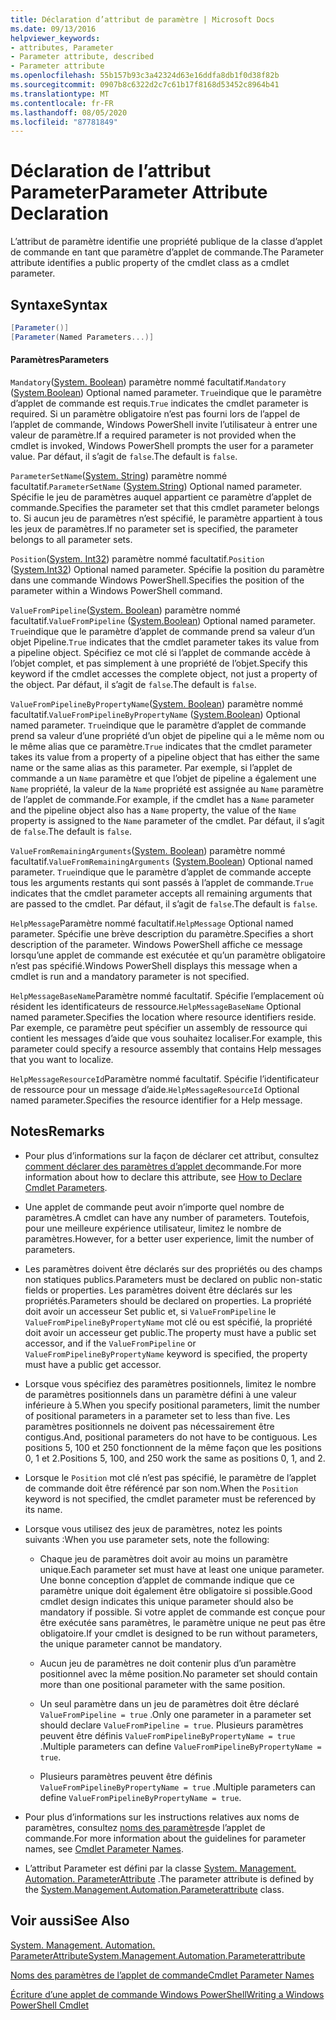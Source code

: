 ```yaml
---
title: Déclaration d’attribut de paramètre | Microsoft Docs
ms.date: 09/13/2016
helpviewer_keywords:
- attributes, Parameter
- Parameter attribute, described
- Parameter attribute
ms.openlocfilehash: 55b157b93c3a42324d63e16ddfa8db1f0d38f82b
ms.sourcegitcommit: 0907b8c6322d2c7c61b17f8168d53452c8964b41
ms.translationtype: MT
ms.contentlocale: fr-FR
ms.lasthandoff: 08/05/2020
ms.locfileid: "87781849"
---
```

# <a name="parameter-attribute-declaration"></a><span data-ttu-id="611f2-102">Déclaration de l’attribut Parameter</span><span class="sxs-lookup"><span data-stu-id="611f2-102">Parameter Attribute Declaration</span></span>

<span data-ttu-id="611f2-103">L’attribut de paramètre identifie une propriété publique de la classe d’applet de commande en tant que paramètre d’applet de commande.</span><span class="sxs-lookup"><span data-stu-id="611f2-103">The Parameter attribute identifies a public property of the cmdlet class as a cmdlet parameter.</span></span>

## <a name="syntax"></a><span data-ttu-id="611f2-104">Syntaxe</span><span class="sxs-lookup"><span data-stu-id="611f2-104">Syntax</span></span>

```csharp
[Parameter()]
[Parameter(Named Parameters...)]
```

#### <a name="parameters"></a><span data-ttu-id="611f2-105">Paramètres</span><span class="sxs-lookup"><span data-stu-id="611f2-105">Parameters</span></span>

<span data-ttu-id="611f2-106">`Mandatory`([System. Boolean](/dotnet/api/System.Boolean)) paramètre nommé facultatif.</span><span class="sxs-lookup"><span data-stu-id="611f2-106">`Mandatory` ([System.Boolean](/dotnet/api/System.Boolean)) Optional named parameter.</span></span> <span data-ttu-id="611f2-107">`True`indique que le paramètre d’applet de commande est requis.</span><span class="sxs-lookup"><span data-stu-id="611f2-107">`True` indicates the cmdlet parameter is required.</span></span> <span data-ttu-id="611f2-108">Si un paramètre obligatoire n’est pas fourni lors de l’appel de l’applet de commande, Windows PowerShell invite l’utilisateur à entrer une valeur de paramètre.</span><span class="sxs-lookup"><span data-stu-id="611f2-108">If a required parameter is not provided when the cmdlet is invoked, Windows PowerShell prompts the user for a parameter value.</span></span> <span data-ttu-id="611f2-109">Par défaut, il s’agit de `false`.</span><span class="sxs-lookup"><span data-stu-id="611f2-109">The default is `false`.</span></span>

<span data-ttu-id="611f2-110">`ParameterSetName`([System. String](/dotnet/api/System.String)) paramètre nommé facultatif.</span><span class="sxs-lookup"><span data-stu-id="611f2-110">`ParameterSetName` ([System.String](/dotnet/api/System.String)) Optional named parameter.</span></span> <span data-ttu-id="611f2-111">Spécifie le jeu de paramètres auquel appartient ce paramètre d’applet de commande.</span><span class="sxs-lookup"><span data-stu-id="611f2-111">Specifies the parameter set that this cmdlet parameter belongs to.</span></span> <span data-ttu-id="611f2-112">Si aucun jeu de paramètres n’est spécifié, le paramètre appartient à tous les jeux de paramètres.</span><span class="sxs-lookup"><span data-stu-id="611f2-112">If no parameter set is specified, the parameter belongs to all parameter sets.</span></span>

<span data-ttu-id="611f2-113">`Position`([System. Int32](/dotnet/api/System.Int32)) paramètre nommé facultatif.</span><span class="sxs-lookup"><span data-stu-id="611f2-113">`Position` ([System.Int32](/dotnet/api/System.Int32)) Optional named parameter.</span></span> <span data-ttu-id="611f2-114">Spécifie la position du paramètre dans une commande Windows PowerShell.</span><span class="sxs-lookup"><span data-stu-id="611f2-114">Specifies the position of the parameter within a Windows PowerShell command.</span></span>

<span data-ttu-id="611f2-115">`ValueFromPipeline`([System. Boolean](/dotnet/api/System.Boolean)) paramètre nommé facultatif.</span><span class="sxs-lookup"><span data-stu-id="611f2-115">`ValueFromPipeline` ([System.Boolean](/dotnet/api/System.Boolean)) Optional named parameter.</span></span> <span data-ttu-id="611f2-116">`True`indique que le paramètre d’applet de commande prend sa valeur d’un objet Pipeline.</span><span class="sxs-lookup"><span data-stu-id="611f2-116">`True` indicates that the cmdlet parameter takes its value from a pipeline object.</span></span> <span data-ttu-id="611f2-117">Spécifiez ce mot clé si l’applet de commande accède à l’objet complet, et pas simplement à une propriété de l’objet.</span><span class="sxs-lookup"><span data-stu-id="611f2-117">Specify this keyword if the cmdlet accesses the complete object, not just a property of the object.</span></span> <span data-ttu-id="611f2-118">Par défaut, il s’agit de `false`.</span><span class="sxs-lookup"><span data-stu-id="611f2-118">The default is `false`.</span></span>

<span data-ttu-id="611f2-119">`ValueFromPipelineByPropertyName`([System. Boolean](/dotnet/api/System.Boolean)) paramètre nommé facultatif.</span><span class="sxs-lookup"><span data-stu-id="611f2-119">`ValueFromPipelineByPropertyName` ([System.Boolean](/dotnet/api/System.Boolean)) Optional named parameter.</span></span> <span data-ttu-id="611f2-120">`True`indique que le paramètre d’applet de commande prend sa valeur d’une propriété d’un objet de pipeline qui a le même nom ou le même alias que ce paramètre.</span><span class="sxs-lookup"><span data-stu-id="611f2-120">`True` indicates that the cmdlet parameter takes its value from a property of a pipeline object that has either the same name or the same alias as this parameter.</span></span> <span data-ttu-id="611f2-121">Par exemple, si l’applet de commande a un `Name` paramètre et que l’objet de pipeline a également une `Name` propriété, la valeur de la `Name` propriété est assignée au `Name` paramètre de l’applet de commande.</span><span class="sxs-lookup"><span data-stu-id="611f2-121">For example, if the cmdlet has a `Name` parameter and the pipeline object also has a `Name` property, the value of the `Name` property is assigned to the `Name` parameter of the cmdlet.</span></span> <span data-ttu-id="611f2-122">Par défaut, il s’agit de `false`.</span><span class="sxs-lookup"><span data-stu-id="611f2-122">The default is `false`.</span></span>

<span data-ttu-id="611f2-123">`ValueFromRemainingArguments`([System. Boolean](/dotnet/api/System.Boolean)) paramètre nommé facultatif.</span><span class="sxs-lookup"><span data-stu-id="611f2-123">`ValueFromRemainingArguments` ([System.Boolean](/dotnet/api/System.Boolean)) Optional named parameter.</span></span> <span data-ttu-id="611f2-124">`True`indique que le paramètre d’applet de commande accepte tous les arguments restants qui sont passés à l’applet de commande.</span><span class="sxs-lookup"><span data-stu-id="611f2-124">`True` indicates that the cmdlet parameter accepts all remaining arguments that are passed to the cmdlet.</span></span> <span data-ttu-id="611f2-125">Par défaut, il s’agit de `false`.</span><span class="sxs-lookup"><span data-stu-id="611f2-125">The default is `false`.</span></span>

<span data-ttu-id="611f2-126">`HelpMessage`Paramètre nommé facultatif.</span><span class="sxs-lookup"><span data-stu-id="611f2-126">`HelpMessage` Optional named parameter.</span></span> <span data-ttu-id="611f2-127">Spécifie une brève description du paramètre.</span><span class="sxs-lookup"><span data-stu-id="611f2-127">Specifies a short description of the parameter.</span></span> <span data-ttu-id="611f2-128">Windows PowerShell affiche ce message lorsqu’une applet de commande est exécutée et qu’un paramètre obligatoire n’est pas spécifié.</span><span class="sxs-lookup"><span data-stu-id="611f2-128">Windows PowerShell displays this message when a cmdlet is run and a mandatory parameter is not specified.</span></span>

<span data-ttu-id="611f2-129">`HelpMessageBaseName`Paramètre nommé facultatif. Spécifie l’emplacement où résident les identificateurs de ressource.</span><span class="sxs-lookup"><span data-stu-id="611f2-129">`HelpMessageBaseName` Optional named parameter.Specifies the location where resource identifiers reside.</span></span> <span data-ttu-id="611f2-130">Par exemple, ce paramètre peut spécifier un assembly de ressource qui contient les messages d’aide que vous souhaitez localiser.</span><span class="sxs-lookup"><span data-stu-id="611f2-130">For example, this parameter could specify a resource assembly that contains Help messages that you want to localize.</span></span>

<span data-ttu-id="611f2-131">`HelpMessageResourceId`Paramètre nommé facultatif. Spécifie l’identificateur de ressource pour un message d’aide.</span><span class="sxs-lookup"><span data-stu-id="611f2-131">`HelpMessageResourceId` Optional named parameter.Specifies the resource identifier for a Help message.</span></span>

## <a name="remarks"></a><span data-ttu-id="611f2-132">Notes</span><span class="sxs-lookup"><span data-stu-id="611f2-132">Remarks</span></span>

- <span data-ttu-id="611f2-133">Pour plus d’informations sur la façon de déclarer cet attribut, consultez [comment déclarer des paramètres d’applet de](./how-to-declare-cmdlet-parameters.md)commande.</span><span class="sxs-lookup"><span data-stu-id="611f2-133">For more information about how to declare this attribute, see [How to Declare Cmdlet Parameters](./how-to-declare-cmdlet-parameters.md).</span></span>

- <span data-ttu-id="611f2-134">Une applet de commande peut avoir n’importe quel nombre de paramètres.</span><span class="sxs-lookup"><span data-stu-id="611f2-134">A cmdlet can have any number of parameters.</span></span> <span data-ttu-id="611f2-135">Toutefois, pour une meilleure expérience utilisateur, limitez le nombre de paramètres.</span><span class="sxs-lookup"><span data-stu-id="611f2-135">However, for a better user experience, limit the number of parameters.</span></span>

- <span data-ttu-id="611f2-136">Les paramètres doivent être déclarés sur des propriétés ou des champs non statiques publics.</span><span class="sxs-lookup"><span data-stu-id="611f2-136">Parameters must be declared on public non-static fields or properties.</span></span> <span data-ttu-id="611f2-137">Les paramètres doivent être déclarés sur les propriétés.</span><span class="sxs-lookup"><span data-stu-id="611f2-137">Parameters should be declared on properties.</span></span> <span data-ttu-id="611f2-138">La propriété doit avoir un accesseur Set public et, si `ValueFromPipeline` le `ValueFromPipelineByPropertyName` mot clé ou est spécifié, la propriété doit avoir un accesseur get public.</span><span class="sxs-lookup"><span data-stu-id="611f2-138">The property must have a public set accessor, and if the `ValueFromPipeline` or `ValueFromPipelineByPropertyName` keyword is specified, the property must have a public get accessor.</span></span>

- <span data-ttu-id="611f2-139">Lorsque vous spécifiez des paramètres positionnels, limitez le nombre de paramètres positionnels dans un paramètre défini à une valeur inférieure à 5.</span><span class="sxs-lookup"><span data-stu-id="611f2-139">When you specify positional parameters,  limit the number of positional parameters in a parameter set to less than five.</span></span> <span data-ttu-id="611f2-140">Les paramètres positionnels ne doivent pas nécessairement être contigus.</span><span class="sxs-lookup"><span data-stu-id="611f2-140">And, positional parameters do not have to be contiguous.</span></span> <span data-ttu-id="611f2-141">Les positions 5, 100 et 250 fonctionnent de la même façon que les positions 0, 1 et 2.</span><span class="sxs-lookup"><span data-stu-id="611f2-141">Positions 5, 100, and 250 work the same as positions 0, 1, and 2.</span></span>

- <span data-ttu-id="611f2-142">Lorsque le `Position` mot clé n’est pas spécifié, le paramètre de l’applet de commande doit être référencé par son nom.</span><span class="sxs-lookup"><span data-stu-id="611f2-142">When the `Position` keyword is not specified, the cmdlet parameter must be referenced by its name.</span></span>

- <span data-ttu-id="611f2-143">Lorsque vous utilisez des jeux de paramètres, notez les points suivants :</span><span class="sxs-lookup"><span data-stu-id="611f2-143">When you use parameter sets, note the following:</span></span>

  - <span data-ttu-id="611f2-144">Chaque jeu de paramètres doit avoir au moins un paramètre unique.</span><span class="sxs-lookup"><span data-stu-id="611f2-144">Each parameter set must have at least one unique parameter.</span></span> <span data-ttu-id="611f2-145">Une bonne conception d’applet de commande indique que ce paramètre unique doit également être obligatoire si possible.</span><span class="sxs-lookup"><span data-stu-id="611f2-145">Good cmdlet design indicates this unique parameter should also be mandatory if possible.</span></span> <span data-ttu-id="611f2-146">Si votre applet de commande est conçue pour être exécutée sans paramètres, le paramètre unique ne peut pas être obligatoire.</span><span class="sxs-lookup"><span data-stu-id="611f2-146">If your cmdlet is designed to be run without parameters, the unique parameter cannot be mandatory.</span></span>

  - <span data-ttu-id="611f2-147">Aucun jeu de paramètres ne doit contenir plus d’un paramètre positionnel avec la même position.</span><span class="sxs-lookup"><span data-stu-id="611f2-147">No parameter set should contain more than one positional parameter with the same position.</span></span>

  - <span data-ttu-id="611f2-148">Un seul paramètre dans un jeu de paramètres doit être déclaré `ValueFromPipeline = true` .</span><span class="sxs-lookup"><span data-stu-id="611f2-148">Only one parameter in a parameter set should declare `ValueFromPipeline = true`.</span></span> <span data-ttu-id="611f2-149">Plusieurs paramètres peuvent être définis `ValueFromPipelineByPropertyName = true` .</span><span class="sxs-lookup"><span data-stu-id="611f2-149">Multiple parameters can define `ValueFromPipelineByPropertyName = true`.</span></span>

  - <span data-ttu-id="611f2-150">Plusieurs paramètres peuvent être définis `ValueFromPipelineByPropertyName = true` .</span><span class="sxs-lookup"><span data-stu-id="611f2-150">Multiple parameters can define `ValueFromPipelineByPropertyName = true`.</span></span>

- <span data-ttu-id="611f2-151">Pour plus d’informations sur les instructions relatives aux noms de paramètres, consultez [noms des paramètres](standard-cmdlet-parameter-names-and-types.md)de l’applet de commande.</span><span class="sxs-lookup"><span data-stu-id="611f2-151">For more information about the guidelines for parameter names, see [Cmdlet Parameter Names](standard-cmdlet-parameter-names-and-types.md).</span></span>

- <span data-ttu-id="611f2-152">L’attribut Parameter est défini par la classe [System. Management. Automation. ParameterAttribute](/dotnet/api/System.Management.Automation.ParameterAttribute) .</span><span class="sxs-lookup"><span data-stu-id="611f2-152">The parameter attribute is defined by the [System.Management.Automation.Parameterattribute](/dotnet/api/System.Management.Automation.ParameterAttribute) class.</span></span>

## <a name="see-also"></a><span data-ttu-id="611f2-153">Voir aussi</span><span class="sxs-lookup"><span data-stu-id="611f2-153">See Also</span></span>

[<span data-ttu-id="611f2-154">System. Management. Automation. ParameterAttribute</span><span class="sxs-lookup"><span data-stu-id="611f2-154">System.Management.Automation.Parameterattribute</span></span>](/dotnet/api/System.Management.Automation.ParameterAttribute)

[<span data-ttu-id="611f2-155">Noms des paramètres de l’applet de commande</span><span class="sxs-lookup"><span data-stu-id="611f2-155">Cmdlet Parameter Names</span></span>](standard-cmdlet-parameter-names-and-types.md)

[<span data-ttu-id="611f2-156">Écriture d’une applet de commande Windows PowerShell</span><span class="sxs-lookup"><span data-stu-id="611f2-156">Writing a Windows PowerShell Cmdlet</span></span>](./writing-a-windows-powershell-cmdlet.md)
